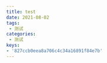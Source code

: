 ```yaml
---
title: test
date: 2021-08-02
tags:
 - 测试
categories:
 - 测试
keys:
- '827ccb0eea8a706c4c34a16891f84e7b'
---
```

     

                                       
                   

